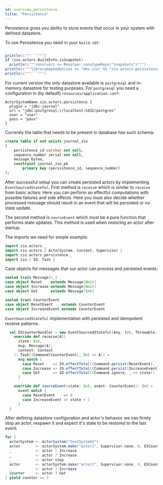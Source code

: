 ```yaml
---
id: overview_persistence
title: "Persistence"
---
```


Persistence gives you ability to store events that occur in your system with defined datastore. 

To use Persistence you need in your `build.sbt`:

```scala mdoc:passthrough

println(s"""```""")
if (zio.actors.BuildInfo.isSnapshot)
  println(s"""resolvers += Resolver.sonatypeRepo("snapshots")""")
println(s"""libraryDependencies += "dev.zio" %% "zio-actors-persistence" % "${zio.actors.BuildInfo.version}"""")
println(s"""```""")

```

For current version the only datastore available is `postgresql` and in-memory datastore for testing purposes. 
For `postgresql` you need a configuration in (by default) `resources/application.conf`:

```hocon
ActorSystemName.zio.actors.persistence {
  plugin = "jdbc-journal"
  url = "jdbc:postgresql://localhost:5432/postgres"
  user = "user"
  pass = "pass"
}
```

Currently the table that needs to be present in database has such schema:

```sql
create table if not exists journal_zio
(
	persistence_id varchar not null,
	sequence_number serial not null,
	message bytea,
	constraint journal_zio_pk
		primary key (persistence_id, sequence_number)
);
```

After successful setup you can create persisted actors by implementing `EventSourcedStateful`.
First method is `receive` which is similar to `receive` from basic actors: Here you can perform an 
effectful computations with possible failures and side effects. Here you must also decide whether
processed message should result in an event that will be persisted or no state update. 
 
The second method is `sourceEvent` which must be a pure function that performs state updates.
This method is used when restoring an actor after startup. 

The imports we need for simple example:

```scala mdoc:silent
import zio.actors._
import zio.actors.{ ActorSystem, Context, Supervisor }
import zio.actors.persistence._
import zio.{ IO, Task }
```

Case objects for messages that our actor can process and persisted events:

```scala mdoc:silent
sealed trait Message[+_]
case object Reset    extends Message[Unit]
case object Increase extends Message[Unit]
case object Get      extends Message[Int]

sealed trait CounterEvent
case object ResetEvent    extends CounterEvent
case object IncreaseEvent extends CounterEvent
```

`EventSourcedStateful` implementation with persisted and idempotent receive patterns:

```scala mdoc:silent
  val ESCounterHandler = new EventSourcedStateful[Any, Int, Throwable, Message, CounterEvent]("id1") {
    override def receive[A](
      state: Int,
      msg: Message[A],
      context: Context
    ): Task[(Command[CounterEvent], Int => A)] =
      msg match {
        case Reset    => IO.effectTotal((Command.persist(ResetEvent), _ => ()))
        case Increase => IO.effectTotal((Command.persist(IncreaseEvent), _ => ()))
        case Get      => IO.effectTotal((Command.ignore, _ => state))
      }

    override def sourceEvent(state: Int, event: CounterEvent): Int =
      event match {
        case ResetEvent    => 0
        case IncreaseEvent => state + 1
      }
  }
```

After defining datastore configuration and actor's behavior we can firmly stop an actor, respawn it
and expect it's state to be restored to the last event:

```scala mdoc:silent
for {
  actorSystem <- ActorSystem("testSystem1")
  actor       <- actorSystem.make("actor1", Supervisor.none, 0, ESCounterHandler)
  _           <- actor ! Increase
  _           <- actor ? Increase
  _           <- actor.stop
  actor       <- actorSystem.make("actor1", Supervisor.none, 0, ESCounterHandler)
  _           <- actor ! Increase
  counter     <- actor ? Get
} yield counter == 3
```
